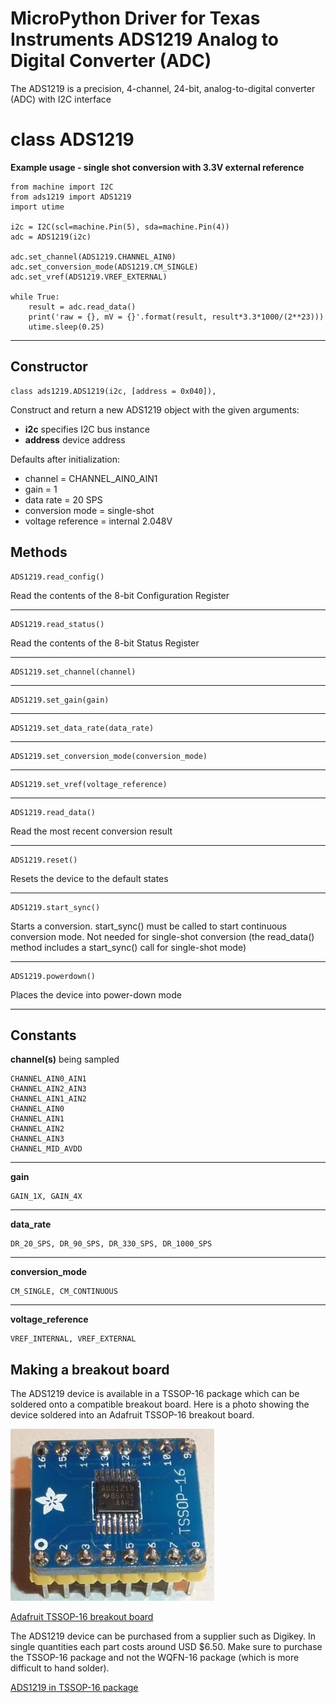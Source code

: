 # MicroPython Driver for Texas Instruments ADS1219 Analog to Digital Converter (ADC)

The ADS1219 is a precision, 4-channel, 24-bit, analog-to-digital converter (ADC) with I2C interface

# class ADS1219

**Example usage - single shot conversion with 3.3V external reference**

```
from machine import I2C
from ads1219 import ADS1219
import utime

i2c = I2C(scl=machine.Pin(5), sda=machine.Pin(4))
adc = ADS1219(i2c)

adc.set_channel(ADS1219.CHANNEL_AIN0)
adc.set_conversion_mode(ADS1219.CM_SINGLE)
adc.set_vref(ADS1219.VREF_EXTERNAL)

while True:
    result = adc.read_data()
    print('raw = {}, mV = {}'.format(result, result*3.3*1000/(2**23)))
    utime.sleep(0.25)      
```
***

## Constructor
```
class ads1219.ADS1219(i2c, [address = 0x040]),
```
Construct and return a new ADS1219 object with the given arguments:
  * **i2c** specifies I2C bus instance
  * **address** device address
  
Defaults after initialization:
  * channel = CHANNEL_AIN0_AIN1
  * gain = 1
  * data rate = 20 SPS
  * conversion mode = single-shot
  * voltage reference = internal 2.048V

## Methods
```
ADS1219.read_config()
```
Read the contents of the 8-bit Configuration Register

***  
```
ADS1219.read_status()
```
Read the contents of the 8-bit Status Register

***
```
ADS1219.set_channel(channel)
```
***
```
ADS1219.set_gain(gain)
```
***
```
ADS1219.set_data_rate(data_rate)
```
***
```
ADS1219.set_conversion_mode(conversion_mode)
```
***
```
ADS1219.set_vref(voltage_reference)
```
***
```
ADS1219.read_data()
```
Read the most recent conversion result
***
```
ADS1219.reset()
```
Resets the device to the default states
***
```
ADS1219.start_sync()
```
Starts a conversion.  start\_sync() must be called to start continuous conversion mode.  Not needed for single-shot conversion
(the read\_data() method includes a start\_sync() call for single-shot mode)
***
```
ADS1219.powerdown()
```
Places the device into power-down mode
***

## Constants

**channel(s)** being sampled

```
CHANNEL_AIN0_AIN1 
CHANNEL_AIN2_AIN3
CHANNEL_AIN1_AIN2
CHANNEL_AIN0
CHANNEL_AIN1
CHANNEL_AIN2
CHANNEL_AIN3
CHANNEL_MID_AVDD
```
***

**gain**

```
GAIN_1X, GAIN_4X
```
***

**data_rate**

```
DR_20_SPS, DR_90_SPS, DR_330_SPS, DR_1000_SPS
```
***

**conversion_mode**

```
CM_SINGLE, CM_CONTINUOUS
```
***

**voltage_reference**

```
VREF_INTERNAL, VREF_EXTERNAL
```
## Making a breakout board
The ADS1219 device is available in a TSSOP-16 package which can be soldered onto a compatible breakout board.  Here is a photo showing the device soldered into an Adafruit TSSOP-16 breakout board.

![ADS1219 Breakout Board](images/ads1219-breakout.jpg)

[Adafruit TSSOP-16 breakout board](https://www.adafruit.com/product/1207)

The ADS1219 device can be purchased from a supplier such as Digikey.  In single quantities each part costs around USD $6.50.  Make sure to purchase the TSSOP-16 package and not the WQFN-16 package (which is more difficult to hand solder).

[ADS1219 in TSSOP-16 package](https://www.digikey.com/product-detail/en/texas-instruments/ADS1219IPWR/296-50884-1-ND/9743261)
